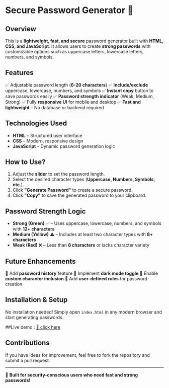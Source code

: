 # Secure Password Generator 🔐

## Overview
This is a **lightweight, fast, and secure** password generator built with **HTML, CSS, and JavaScript**. It allows users to create **strong passwords** with customizable options such as uppercase letters, lowercase letters, numbers, and symbols.

## Features
✅ Adjustable password length (**6-20 characters**)
✅ **Include/exclude** uppercase, lowercase, numbers, and symbols
✅ **Instant copy** button to save passwords easily
✅ **Password strength indicator** (Weak, Medium, Strong)
✅ Fully **responsive UI** for mobile and desktop
✅ **Fast and lightweight** – No database or backend required

## Technologies Used
- **HTML** – Structured user interface
- **CSS** – Modern, responsive design
- **JavaScript** – Dynamic password generation logic

## How to Use?
1. Adjust the **slider** to set the password length.
2. Select the desired character types (**Uppercase, Numbers, Symbols, etc.**).
3. Click **"Generate Password"** to create a secure password.
4. Click **"Copy"** to save the generated password to your clipboard.

## Password Strength Logic
- **Strong (Green)** ✅ – Uses uppercase, lowercase, numbers, and symbols with **12+ characters**
- **Medium (Yellow)** ⚠️ – Includes at least two character types with **8+ characters**
- **Weak (Red)** ❌ – Less than **8 characters** or lacks character variety

## Future Enhancements
🔹 Add **password history** feature
🔹 Implement **dark mode toggle**
🔹 Enable **custom character inclusion**
🔹 Add **user-defined rules** for password creation

## Installation & Setup
No installation needed! Simply open `index.html` in any modern browser and start generating passwords.

##Live demo :
[🔗 click here](https://utukurinaveensatyasai.github.io/password-generator/)

## Contributions
If you have ideas for improvement, feel free to fork the repository and submit a pull request.

---
🚀 **Built for security-conscious users who need fast and strong passwords!**

